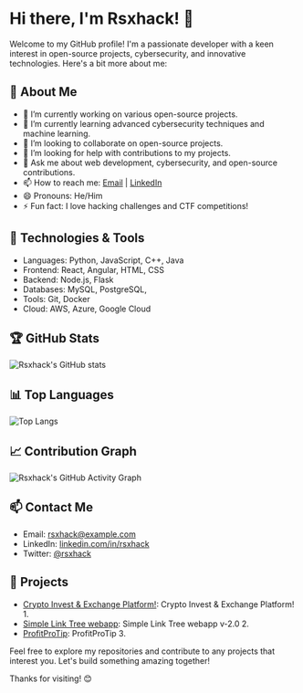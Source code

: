 # Hi there, I'm Rsxhack! 👋

Welcome to my GitHub profile! I'm a passionate developer with a keen interest in open-source projects, cybersecurity, and innovative technologies. Here's a bit more about me:

## 🚀 About Me
- 🔭 I’m currently working on various open-source projects.
- 🌱 I’m currently learning advanced cybersecurity techniques and machine learning.
- 👯 I’m looking to collaborate on open-source projects.
- 🤔 I’m looking for help with contributions to my projects.
- 💬 Ask me about web development, cybersecurity, and open-source contributions.
- 📫 How to reach me: [Email](mailto:freexchatnow@gmail.com) | [LinkedIn](https://www.linkedin.com/in/sintu-singh)
- 😄 Pronouns: He/Him
- ⚡ Fun fact: I love hacking challenges and CTF competitions!

## 🔧 Technologies & Tools
- Languages: Python, JavaScript, C++, Java
- Frontend: React, Angular, HTML, CSS
- Backend: Node.js, Flask
- Databases: MySQL, PostgreSQL,
- Tools: Git, Docker
- Cloud: AWS, Azure, Google Cloud

## 🏆 GitHub Stats
![Rsxhack's GitHub stats](https://github-readme-stats.vercel.app/api?username=rsxhack&show_icons=true&theme=radical)

## 📊 Top Languages
![Top Langs](https://github-readme-stats.vercel.app/api/top-langs/?username=rsxhack&layout=compact&theme=radical)

## 📈 Contribution Graph
![Rsxhack's GitHub Activity Graph](https://activity-graph.herokuapp.com/graph?username=rsxhack&theme=github)

## 📫 Contact Me
- Email: [rsxhack@example.com](mailto:freexchatnow@gmail.com)
- LinkedIn: [linkedin.com/in/rsxhack](https://www.linkedin.com/in/sintu-singh)
- Twitter: [@rsxhack](https://x.com/sinut_rs)

## 🌟 Projects
- [Crypto Invest & Exchange Platform!](https://rsx.rf.gd/index,html): Crypto Invest & Exchange Platform! 1.
- [Simple Link Tree webapp]([https://github.com/rsxhack/project2](https://interactive-resume-nu900le3k-rss-projects-cfab6834.vercel.app/)): Simple Link Tree webapp v-2.0 2.
- [ProfitProTip](https://profitprotip.blogspot.com): ProfitProTip 3.

Feel free to explore my repositories and contribute to any projects that interest you. Let's build something amazing together!

Thanks for visiting! 😊
